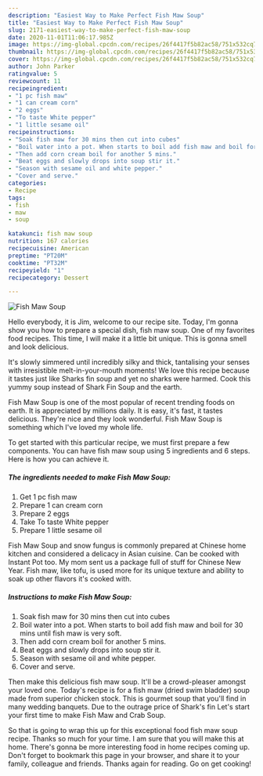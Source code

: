 ```yaml
---
description: "Easiest Way to Make Perfect Fish Maw Soup"
title: "Easiest Way to Make Perfect Fish Maw Soup"
slug: 2171-easiest-way-to-make-perfect-fish-maw-soup
date: 2020-11-01T11:06:17.985Z
image: https://img-global.cpcdn.com/recipes/26f4417f5b82ac58/751x532cq70/fish-maw-soup-recipe-main-photo.jpg
thumbnail: https://img-global.cpcdn.com/recipes/26f4417f5b82ac58/751x532cq70/fish-maw-soup-recipe-main-photo.jpg
cover: https://img-global.cpcdn.com/recipes/26f4417f5b82ac58/751x532cq70/fish-maw-soup-recipe-main-photo.jpg
author: John Parker
ratingvalue: 5
reviewcount: 11
recipeingredient:
- "1 pc fish maw"
- "1 can cream corn"
- "2 eggs"
- "To taste White pepper"
- "1 little sesame oil"
recipeinstructions:
- "Soak fish maw for 30 mins then cut into cubes"
- "Boil water into a pot. When starts to boil add fish maw and boil for 30 mins until fish maw is very soft."
- "Then add corn cream boil for another 5 mins."
- "Beat eggs and slowly drops into soup stir it."
- "Season with sesame oil and white pepper."
- "Cover and serve."
categories:
- Recipe
tags:
- fish
- maw
- soup

katakunci: fish maw soup 
nutrition: 167 calories
recipecuisine: American
preptime: "PT20M"
cooktime: "PT32M"
recipeyield: "1"
recipecategory: Dessert

---
```



![Fish Maw Soup](https://img-global.cpcdn.com/recipes/26f4417f5b82ac58/751x532cq70/fish-maw-soup-recipe-main-photo.jpg)

Hello everybody, it is Jim, welcome to our recipe site. Today, I'm gonna show you how to prepare a special dish, fish maw soup. One of my favorites food recipes. This time, I will make it a little bit unique. This is gonna smell and look delicious.

It&#39;s slowly simmered until incredibly silky and thick, tantalising your senses with irresistible melt-in-your-mouth moments! We love this recipe because it tastes just like Sharks fin soup and yet no sharks were harmed. Cook this yummy soup instead of Shark Fin Soup and the earth.

Fish Maw Soup is one of the most popular of recent trending foods on earth. It is appreciated by millions daily. It is easy, it's fast, it tastes delicious. They're nice and they look wonderful. Fish Maw Soup is something which I've loved my whole life.


To get started with this particular recipe, we must first prepare a few components. You can have fish maw soup using 5 ingredients and 6 steps. Here is how you can achieve it.

<!--inarticleads1-->

##### The ingredients needed to make Fish Maw Soup:

1. Get 1 pc fish maw
1. Prepare 1 can cream corn
1. Prepare 2 eggs
1. Take To taste White pepper
1. Prepare 1 little sesame oil


Fish Maw Soup and snow fungus is commonly prepared at Chinese home kitchen and considered a delicacy in Asian cuisine. Can be cooked with Instant Pot too. My mom sent us a package full of stuff for Chinese New Year. Fish maw, like tofu, is used more for its unique texture and ability to soak up other flavors it&#39;s cooked with. 

<!--inarticleads2-->

##### Instructions to make Fish Maw Soup:

1. Soak fish maw for 30 mins then cut into cubes
1. Boil water into a pot. When starts to boil add fish maw and boil for 30 mins until fish maw is very soft.
1. Then add corn cream boil for another 5 mins.
1. Beat eggs and slowly drops into soup stir it.
1. Season with sesame oil and white pepper.
1. Cover and serve.


Then make this delicious fish maw soup. It&#39;ll be a crowd-pleaser amongst your loved one. Today&#39;s recipe is for a fish maw (dried swim bladder) soup made from superior chicken stock. This is gourmet soup that you&#39;ll find in many wedding banquets. Due to the outrage price of Shark&#39;s fin Let&#39;s start your first time to make Fish Maw and Crab Soup. 

So that is going to wrap this up for this exceptional food fish maw soup recipe. Thanks so much for your time. I am sure that you will make this at home. There's gonna be more interesting food in home recipes coming up. Don't forget to bookmark this page in your browser, and share it to your family, colleague and friends. Thanks again for reading. Go on get cooking!

